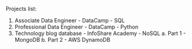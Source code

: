 Projects list:
1. Associate Data Engineer - DataCamp - SQL
2. Professional Data Engineer - DataCamp - Python
3. Technology blog database - InfoShare Academy - NoSQL
    a. Part 1 - MongoDB
    b. Part 2 - AWS DynamoDB